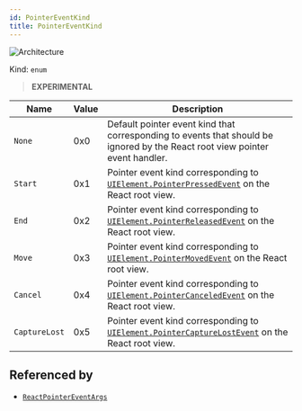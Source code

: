 ```yaml
---
id: PointerEventKind
title: PointerEventKind
---
```


![Architecture](https://img.shields.io/badge/architecture-old_only-yellow)

Kind: `enum`

> **EXPERIMENTAL**

| Name |  Value | Description |
|--|--|--|
|`None` | 0x0  |  Default pointer event kind that corresponding to events that should be ignored by the React root view pointer event handler.|
|`Start` | 0x1  |  Pointer event kind corresponding to [`UIElement.PointerPressedEvent`](https://learn.microsoft.com/uwp/api/Windows.UI.Xaml.UIElement.PointerPressedEvent) on the React root view.|
|`End` | 0x2  |  Pointer event kind corresponding to [`UIElement.PointerReleasedEvent`](https://learn.microsoft.com/uwp/api/Windows.UI.Xaml.UIElement.PointerReleasedEvent) on the React root view.|
|`Move` | 0x3  |  Pointer event kind corresponding to [`UIElement.PointerMovedEvent`](https://learn.microsoft.com/uwp/api/Windows.UI.Xaml.UIElement.PointerMovedEvent) on the React root view.|
|`Cancel` | 0x4  |  Pointer event kind corresponding to [`UIElement.PointerCanceledEvent`](https://learn.microsoft.com/uwp/api/Windows.UI.Xaml.UIElement.PointerCanceledEvent) on the React root view.|
|`CaptureLost` | 0x5  |  Pointer event kind corresponding to [`UIElement.PointerCaptureLostEvent`](https://learn.microsoft.com/uwp/api/Windows.UI.Xaml.UIElement.PointerCaptureLostEvent) on the React root view.|

## Referenced by
- [`ReactPointerEventArgs`](ReactPointerEventArgs)
